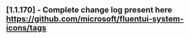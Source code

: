 ## [1.1.170] - Complete change log present here https://github.com/microsoft/fluentui-system-icons/tags